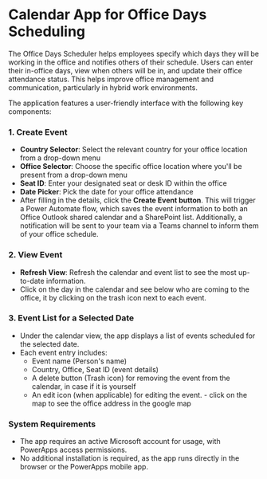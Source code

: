 # Calendar App for Office Days Scheduling

The Office Days Scheduler helps employees specify which days they will be working in the office and notifies others of their schedule. Users can enter their in-office days, view when others will be in, and update their office attendance status. This helps improve office management and communication, particularly in hybrid work environments.


The application features a user-friendly interface with the following key components:

### 1. **Create Event**

- **Country Selector**: Select the relevant country for your office location from a drop-down menu
- **Office Selector**: Choose the specific office location where you'll be present from a drop-down menu
- **Seat ID**: Enter your designated seat or desk ID within the office
- **Date Picker**: Pick the date for your office attendance
- After filling in the details, click the **Create Event button**. This will trigger a Power Automate flow, which saves the event information to both an Office Outlook shared calendar and a SharePoint list. Additionally, a notification will be sent to your team via a Teams channel to inform them of your office schedule.

### 2. **View Event**
- **Refresh View**: Refresh the calendar and event list to see the most up-to-date information.
- Click on the day in the calendar and see below who are coming to the office, it by clicking on the trash icon next to each event.

### 3. **Event List for a Selected Date**
   - Under the calendar view, the app displays a list of events scheduled for the selected date.
   - Each event entry includes:
     - Event name (Person's name)
     - Country, Office, Seat ID (event details)
     - A delete button (Trash icon) for removing the event from the calendar, in case if it is yourself 
     - An edit icon (when applicable) for editing the event.
    - click on the map to see the office address in the google map


### System Requirements
- The app requires an active Microsoft account for usage, with PowerApps access permissions.
- No additional installation is required, as the app runs directly in the browser or the PowerApps mobile app.
